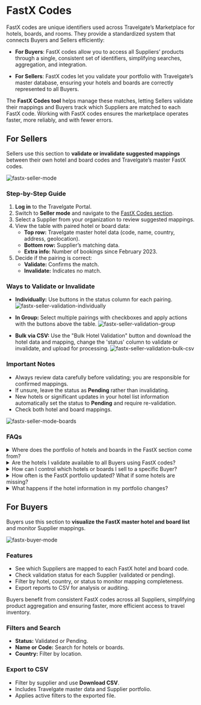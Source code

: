﻿---
sidebar_position: 4
---

# FastX Codes

FastX codes are unique identifiers used across Travelgate’s Marketplace for hotels, boards, and rooms. They provide a standardized system that connects Buyers and Sellers efficiently:

* **For Buyers**: FastX codes allow you to access all Suppliers’ products through a single, consistent set of identifiers, simplifying searches, aggregation, and integration.

* **For Sellers**: FastX codes let you validate your portfolio with Travelgate’s master database, ensuring your hotels and boards are correctly represented to all Buyers.

The **FastX Codes tool** helps manage these matches, letting Sellers validate their mappings and Buyers track which Suppliers are matched to each FastX code. Working with FastX codes ensures the marketplace operates faster, more reliably, and with fewer errors.

## For Sellers

Sellers use this section to **validate or invalidate suggested mappings** between their own hotel and board codes and Travelgate’s master FastX codes.

![fastx-seller-mode](https://stplaformwe.blob.core.windows.net/kbase/fastx_codes_seller_mode.png)

### Step-by-Step Guide

1. **Log in** to the Travelgate Portal.
2. Switch to **Seller mode** and navigate to the [FastX Codes section](https://app.travelgate.com/connections/mapping).
3. Select a Supplier from your organization to review suggested mappings.
4. View the table with paired hotel or board data:
   * **Top row:** Travelgate master hotel data (code, name, country, address, geolocation).
   * **Bottom row:** Supplier’s matching data.
   * **Extra info:** Number of bookings since February 2023.
5. Decide if the pairing is correct:
   * **Validate:** Confirms the match.
   * **Invalidate:** Indicates no match.

### Ways to Validate or Invalidate

* **Individually:** Use buttons in the status column for each pairing.
![fastx-seller-validation-individually](https://stplaformwe.blob.core.windows.net/kbase/fastx_codes_seller_mode_validation1.png)

* **In Group:** Select multiple pairings with checkboxes and apply actions with the buttons above the table.
![fastx-seller-validation-group](https://stplaformwe.blob.core.windows.net/kbase/fastx_codes_seller_mode_validation2.png)

* **Bulk via CSV:** Use the "Bulk Hotel Validation" button and download the hotel data and mapping, change the 'status' column to validate or invalidate, and upload for processing.
![fastx-seller-validation-bulk-csv](https://stplaformwe.blob.core.windows.net/kbase/fastx_codes_seller_mode_validation3.png)

### Important Notes

* Always review data carefully before validating; you are responsible for confirmed mappings.
* If unsure, leave the status as **Pending** rather than invalidating.
* New hotels or significant updates in your hotel list information automatically set the status to **Pending** and require re-validation.
* Check both hotel and board mappings.

![fastx-seller-mode-boards](https://stplaformwe.blob.core.windows.net/kbase/fastx_codes_seller_mode_boards.png)


### FAQs


<details>
    <summary>Where does the portfolio of hotels and boards in the FastX section come from?</summary>
    <div>
         <div>
         The hotel and board portfolio you see in the FastX section is compiled by Travelgate. It includes all the hotels and board types that you, as a Seller, have made available to Buyers through our marketplace. We aggregate this portfolio based on the hotels shared with all your connected Buyers, as long as each hotel includes the minimum required information (name, country, address, and coordinates). 
         
         Every two weeks, when we run the FastX process, we retrieve your latest hotel content and add any new hotels that are detected. If some of your hotels have updated information, this will also be taken into account. If the changes are significant — for example, a hotel name change — the system may suggest a new FastX code for that property with the status pending for your validation.
        </div>
    </div>
</details>

<details>
    <summary>Are the hotels I validate available to all Buyers using FastX codes?</summary>
    <div>
        <div>
        Yes, as long as the hotel is included in the Buyer’s access hotel list. Once you validate the mapping between your hotel and the FastX hotel code, that validation becomes available to any Buyer using FastX to connect with you via Travelgate. This makes the process much more efficient, as you only need to verify the mapping and validate your portfolio once, and then control which hotels you want to sell to each Buyer using the hotel list (just like with any other Buyer in Travelgate).
        </div>
    </div>
</details>


<details>
    <summary>How can I control which hotels or boards I sell to a specific Buyer?</summary>
    <div>
        <div>
        Even if you validate your full portfolio, that doesn’t mean all hotels are automatically available to every Buyer. What you offer to each Buyer is managed through the hotel list of each access (you can check this in the [Connections Content](https://app.travelgate.com/connections/content) section). 
        
        If your system doesn’t support separate hotel or board lists per access , don’t worry — just create a ticket to our Customer Care team and request filtering your portfolio for a specific access. Please include a CSV file with the hotel codes you want to allow.
        </div>
    </div>
</details>


<details>
    <summary>How often is the FastX portfolio updated? What if some hotels are missing?</summary>
    <div>
        <div>
        Our FastX codes are updated every two weeks. If you’ve added new hotels recently, they will appear as “Pending” in your FastX list once included. If you notice missing hotels, simply open a case with our [Customer Care](https://app.travelgate.com/support) team and we’ll review it for you.
        </div>
    </div>
</details>


<details>
    <summary>What happens if the hotel information in my portfolio changes?</summary>
    <div>
        <div>
        We automatically download your hotel list every 15 days. If we detect changes in your hotel data, our FastX system will evaluate whether the current mapping is still valid. If there’s a significant difference and a match with the new information can’t be confirmed, the hotel will be unlinked from its current FastX code and linked to a new one, which will require your validation again.
        </div>
    </div>
</details>


## For Buyers

Buyers use this section to **visualize the FastX master hotel and board list** and monitor Supplier mappings.

![fastx-buyer-mode](https://stplaformwe.blob.core.windows.net/kbase/fastx_codes_buyer_mode.png)


### Features

* See which Suppliers are mapped to each FastX hotel and board code.
* Check validation status for each Supplier (validated or pending).
* Filter by hotel, country, or status to monitor mapping completeness.
* Export reports to CSV for analysis or auditing.

Buyers benefit from consistent FastX codes across all Suppliers, simplifying product aggregation and ensuring faster, more efficient access to travel inventory.

### Filters and Search

* **Status:** Validated or Pending.
* **Name or Code:** Search for hotels or boards.
* **Country:** Filter by location.

### Export to CSV

* Filter by supplier and use **Download CSV**.
* Includes Travelgate master data and Supplier portfolio.
* Applies active filters to the exported file.